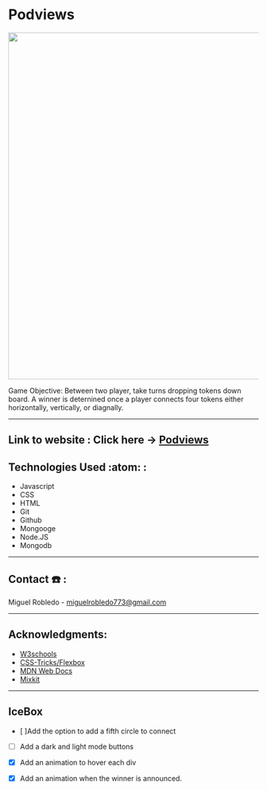 # Podviews

 <img width="697"  src="">



Game Objective: Between two player, take turns dropping tokens down board. A winner is deternined once a player connects four tokens either horizontally, vertically, or diagnally.

---

Link to website  : Click here -> [Podviews](https://podviews.fly.dev/)
-- 
## Technologies Used :atom: :
+ Javascript 
+ CSS 
+ HTML
+ Git
+ Github
+ Mongooge
+ Node.JS
+ Mongodb
---



## Contact :telephone: :

Miguel Robledo - miguelrobledo773@gmail.com

---

## Acknowledgments:
* [W3schools](https://www.w3schools.com)
* [CSS-Tricks/Flexbox](https://css-tricks.com/snippets/css/a-guide-to-flexbox/)
* [MDN Web Docs](https://developer.mozilla.org/en-US/)
* [Mixkit](https://mixkit.co/free-sound-effects/win/)
---

## IceBox
- [ ]Add the option to add a fifth circle to connect
- [ ] Add a dark and light mode buttons
- [x] Add an animation to hover each div
- [x] Add an animation when the winner is announced. 




